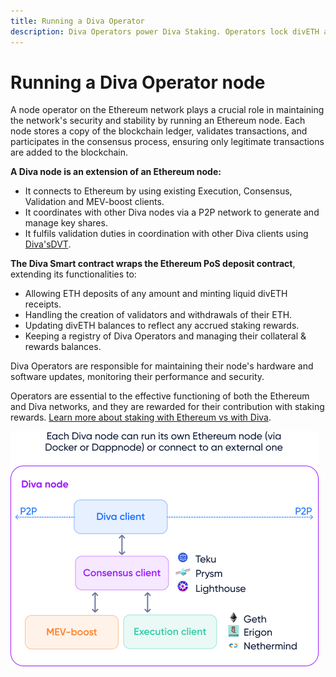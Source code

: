 ```yaml
---
title: Running a Diva Operator
description: Diva Operators power Diva Staking. Operators lock divETH and run nodes to generate operator rewards in addition to their staking rewards.
---
```


# Running a Diva Operator node

A node operator on the Ethereum network plays a crucial role in maintaining the network's security and stability by running an Ethereum node. Each node stores a copy of the blockchain ledger, validates transactions, and participates in the consensus process, ensuring only legitimate transactions are added to the blockchain.

**A Diva node is an extension of an Ethereum node:**

- It connects to Ethereum by using existing Execution, Consensus, Validation and MEV-boost clients.
- It coordinates with other Diva nodes via a P2P network to generate and manage key shares.
- It fulfils validation duties in coordination with other Diva clients using [Diva'sDVT](dvt).


**The Diva Smart contract wraps the Ethereum PoS deposit contract**, extending its functionalities to:

- Allowing ETH deposits of any amount and minting liquid divETH receipts.
- Handling the creation of validators and withdrawals of their ETH.
- Updating divETH balances to reflect any accrued staking rewards.
- Keeping a registry of Diva Operators and managing their collateral & rewards balances.

Diva Operators are responsible for maintaining their node's hardware and software updates, monitoring their performance and security.

Operators are essential to the effective functioning of both the Ethereum and Diva networks, and they are rewarded for their contribution with staking rewards. [Learn more about staking with Ethereum vs with Diva](solo-staking).


<div style={{textAlign: 'center'}}>

![Diva node architecture](img/how-to-run-node.png)
</div>

